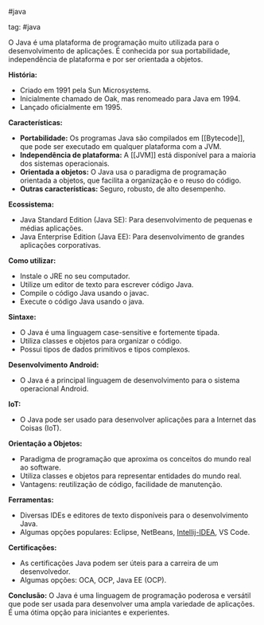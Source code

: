 #java 

tag: #java 

O Java é uma plataforma de programação muito utilizada para o desenvolvimento de aplicações. É conhecida por sua portabilidade, independência de plataforma e por ser orientada a objetos.

**História:**

- Criado em 1991 pela Sun Microsystems.
- Inicialmente chamado de Oak, mas renomeado para Java em 1994.
- Lançado oficialmente em 1995.

**Características:**

- **Portabilidade:** Os programas Java são compilados em [[Bytecode]], que pode ser executado em qualquer plataforma com a JVM.
- **Independência de plataforma:** A [[JVM]] está disponível para a maioria dos sistemas operacionais.
- **Orientada a objetos:** O Java usa o paradigma de programação orientada a objetos, que facilita a organização e o reuso do código.
- **Outras características:** Seguro, robusto, de alto desempenho.

**Ecossistema:**

- Java Standard Edition (Java SE): Para desenvolvimento de pequenas e médias aplicações.
- Java Enterprise Edition (Java EE): Para desenvolvimento de grandes aplicações corporativas.

**Como utilizar:**

- Instale o JRE no seu computador.
- Utilize um editor de texto para escrever código Java.
- Compile o código Java usando o javac.
- Execute o código Java usando o java.

**Sintaxe:**

- O Java é uma linguagem case-sensitive e fortemente tipada.
- Utiliza classes e objetos para organizar o código.
- Possui tipos de dados primitivos e tipos complexos.

**Desenvolvimento Android:**

- O Java é a principal linguagem de desenvolvimento para o sistema operacional Android.

**IoT:**

- O Java pode ser usado para desenvolver aplicações para a Internet das Coisas (IoT).

**Orientação a Objetos:**

- Paradigma de programação que aproxima os conceitos do mundo real ao software.
- Utiliza classes e objetos para representar entidades do mundo real.
- Vantagens: reutilização de código, facilidade de manutenção.

**Ferramentas:**

- Diversas IDEs e editores de texto disponíveis para o desenvolvimento Java.
- Algumas opções populares: Eclipse, NetBeans, [Intellij-IDEA](./Intellij-IDEA), VS Code.

**Certificações:**

- As certificações Java podem ser úteis para a carreira de um desenvolvedor.
- Algumas opções: OCA, OCP, Java EE (OCP).

**Conclusão:** O Java é uma linguagem de programação poderosa e versátil que pode ser usada para desenvolver uma ampla variedade de aplicações. É uma ótima opção para iniciantes e experientes.